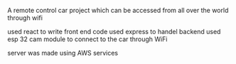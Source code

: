 A remote control car project which can be accessed from all over the world through wifi

used react to write front end code
used express to handel backend
used esp 32 cam module to connect to the car through WiFi

server was made using AWS services
